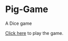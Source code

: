 # Pig-Game
A Dice game

[Click here](https://celebrated-cocada-cb84c3.netlify.app/) to play the game.
